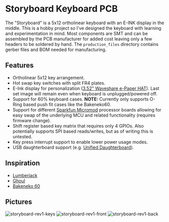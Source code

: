 # Storyboard Keyboard PCB

The "Storyboard" is a 5x12 ortholinear keyboard with an E-INK display in the middle. This is a hobby project so I've designed the keyboard with learning and experimentation in mind. Most components are SMT and can be assembled by the PCB manufacturer for added cost leaving only a few headers to be soldered by hand. The `production_files` directory contains gerber files and BOM needed for manufacturing.

## Features
- Ortholinear 5x12 key arrangement.
- Hot swap key switches with split FR4 plates.
- E-Ink display for personalization ([3.52" Waveshare e-Paper HAT](https://www.waveshare.com/3.52inch-e-paper-hat.htm)). Last set image will remain even when keyboard is unplugged/powered off.
- Support for 60% keyboard cases. **NOTE:** Currently only supports O-Ring based push fit cases like the Bakeneko60.
- Support for different [Sparkfun Micromod](https://www.sparkfun.com/micromod) processor boards allowing for easy swap of the underlying MCU and related functionality (requires firmware change).
- Shift register based key matrix that requires only 4 GPIOs. Also potentially supports SPI based reads/writes, but as of writing this is untested.
- Key press interrupt support to enable lower power usage modes.
- USB daughterboard support (e.g. [Unified Daughterboard](https://github.com/Unified-Daughterboard/)).

## Inspiration
- [Lumberjack](https://github.com/peej/lumberjack-keyboard)
- [Ghoul](https://github.com/tzarc/ghoul)
- [Bakeneko 60](https://github.com/kkatano/bakeneko-60)

## Pictures
![storyboard-rev1-keys](https://github.com/cbskii/storyboard-keyboard/assets/16770076/baa4a0dd-6e3a-4830-8398-851ce99656bf)
![storyboard-rev1-front](https://github.com/cbskii/storyboard-keyboard/assets/16770076/1539c134-f4d8-4b7b-94f2-d11e5dc67efb)
![storyboard-rev1-back](https://github.com/cbskii/storyboard-keyboard/assets/16770076/7c4fc81d-7380-4ae1-8a54-98725b1e2470)

